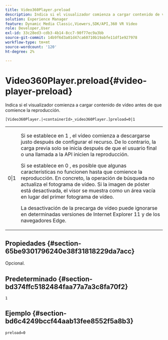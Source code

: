 ```yaml
---
title: Video360Player.preload
description: Indica si el visualizador comienza a cargar contenido de vídeo antes de que comience la reproducción.
solution: Experience Manager
feature: Dynamic Media Classic,Viewers,SDK/API,360 VR Video
role: Developer,User
exl-id: 33c28ed3-cdb3-4b14-8cc7-90f77ec9a3bb
source-git-commit: 14b9f6d3a01d47ca60710b19abfe11df1e927978
workflow-type: tm+mt
source-wordcount: '120'
ht-degree: 2%

---
```


# Video360Player.preload{#video-player-preload}

Indica si el visualizador comienza a cargar contenido de vídeo antes de que comience la reproducción.

`[Video360Player.|<containerId>_video360Player.]preload=0|1`

<table id="table_AE7AAFA9B4374E31B51D06511EB96401"> 
 <tbody> 
  <tr> 
   <td colname="col1"> <p> <span class="codeph"> 0|1 </span> </p> </td> 
   <td colname="col2"> <p> Si se establece en <span class="codeph"> 1 </span>, el vídeo comienza a descargarse justo después de configurar el recurso. De lo contrario, la carga previa solo se inicia después de que el usuario final o una llamada a la API inicien la reproducción. </p> <p>Si se establece en <span class="codeph"> 0 </span>, es posible que algunas características no funcionen hasta que comience la reproducción. En concreto, la operación de búsqueda no actualiza el fotograma de vídeo. Si la imagen de póster está desactivada, el visor se muestra como un área vacía en lugar del primer fotograma de vídeo. </p> <p>La desactivación de la precarga de vídeo puede ignorarse en determinadas versiones de Internet Explorer 11 y de los navegadores Edge. </p> </td> 
  </tr> 
 </tbody> 
</table>

## Propiedades {#section-65be9301796240e38f31818229da7acc}

Opcional.

## Predeterminado {#section-bd374ffc5182484faa77a7a3c8fa70f2}

`1`

## Ejemplo {#section-bd6c4249bccf44aab13fee8552f5a8b3}

`preload=0`
